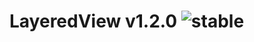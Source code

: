 
# LayeredView v1.2.0 ![stable](https://img.shields.io/badge/stability-stable-4EBA0F.svg?style=flat)
